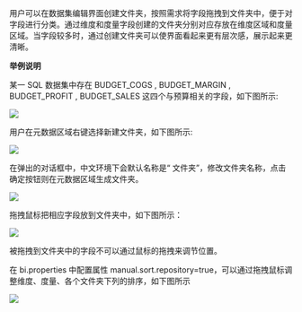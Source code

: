 
用户可以在数据集编辑界面创建文件夹，按照需求将字段拖拽到文件夹中，便于对字段进行分类。通过维度和度量字段创建的文件夹分别对应存放在维度区域和度量区域。当字段较多时，通过创建文件夹可以使界面看起来更有层次感，展示起来更清晰。

**举例说明**

某一 SQL 数据集中存在 BUDGET\_COGS , BUDGET\_MARGIN , BUDGET\_PROFIT , BUDGET_SALES
这四个与预算相关的字段，如下图所示:

![](//mc.qcloudimg.com/static/img/ad94355e636c6eb648cedf2ae2bcabed/image.png)

用户在元数据区域右键选择新建文件夹，如下图所示:

![](//mc.qcloudimg.com/static/img/8603128074ee58620fc0ccea1c92dc87/image.png)

在弹出的对话框中，中文环境下会默认名称是“ 文件夹”，修改文件夹名称，点击确定按钮则在元数据区域生成文件夹。

![](//mc.qcloudimg.com/static/img/b49a72edd73f767bf40efcab0d59a859/image.png)

拖拽鼠标把相应字段放到文件夹中，如下图所示：

![](//mc.qcloudimg.com/static/img/a643f4e234c6bdc17b4c7fbe96653cc3/image.png)

被拖拽到文件夹中的字段不可以通过鼠标的拖拽来调节位置。

在 bi.properties 中配置属性 manual.sort.repository=true，可以通过拖拽鼠标调整维度、度量、各个文件夹下列的排序，如下图所示

![](//mc.qcloudimg.com/static/img/b6334d81d7eed3ad73aa2f5214806b41/image.png)
